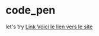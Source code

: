 # code_pen

let's try [Link Voici le lien vers le site ](https://bodartflorian.github.io/code_pen/)
